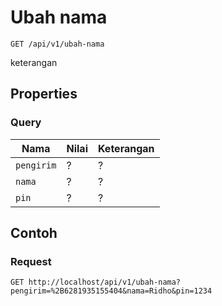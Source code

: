 # Ubah nama
```http
GET /api/v1/ubah-nama
```
keterangan
## Properties
### Query
Nama  | Nilai | Keterangan
--- | --- | ---
<code>pengirim</code> | ? | ?
<code>nama</code> | ? | ?
<code>pin</code> | ? | ?

## Contoh

### Request
```http
GET http://localhost/api/v1/ubah-nama?pengirim=%2B6281935155404&nama=Ridho&pin=1234
```

